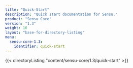 ```yaml
---
title: "Quick-Start"
description: "Quick start documentation for Sensu."
product: "Sensu Core"
version: "1.3"
weight: 10
layout: "base-for-directory-listing"
menu:
  sensu-core-1.3:
    identifier: quick-start
---
```


{{< directoryListing "content/sensu-core/1.3/quick-start" >}}
